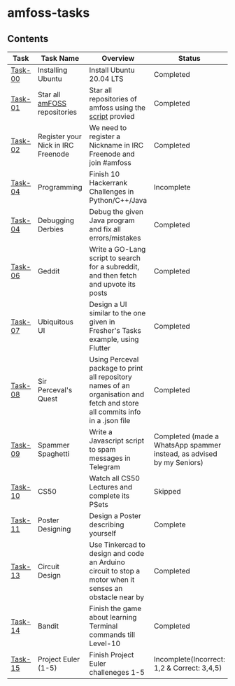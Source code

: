 # amfoss-tasks

## Contents

| Task | Task Name | Overview | Status |
| --- | --- | --- | --- |
| [Task-00](https://github.com/s0mnaths/amfoss-tasks/tree/main/task-00) | Installing Ubuntu | Install Ubuntu 20.04 LTS | Completed |
[Task-01](https://github.com/s0mnaths/amfoss-tasks/tree/main/task-01) | Star all [amFOSS](https://github.com/amfoss) repositories | Star all repositories of amfoss using the [script](https://github.com/amfoss/star-me) provied | Completed |
[Task-02](https://github.com/s0mnaths/amfoss-tasks/tree/main/task-02) | Register your Nick in IRC Freenode | We need to register a Nickname in IRC Freenode and join #amfoss | Completed |
[Task-04](https://github.com/s0mnaths/amfoss-tasks/tree/main/task-04) | Programming | Finish 10 Hackerrank Challenges in Python/C++/Java | Incomplete |
[Task-04](https://github.com/s0mnaths/amfoss-tasks/tree/main/task-04) | Debugging Derbies | Debug the given Java program and fix all errors/mistakes | Completed |
[Task-06](https://github.com/s0mnaths/amfoss-tasks/tree/main/task-06) | Geddit | Write a GO-Lang script to search for a subreddit, and then fetch and upvote its posts | Completed |
[Task-07](https://github.com/s0mnaths/amfoss-tasks/tree/main/task-07) | Ubiquitous UI | Design a UI similar to the one given in Fresher's Tasks example, using Flutter | Completed |
[Task-08](https://github.com/s0mnaths/amfoss-tasks/tree/main/task-08) | Sir Perceval's Quest | Using Perceval package to print all repository names of an organisation and fetch and store all commits info in a .json file | Completed |
[Task-09](https://github.com/s0mnaths/amfoss-tasks/tree/main/task-09) | Spammer Spaghetti | Write a Javascript script to spam messages in Telegram | Completed (made a WhatsApp spammer instead, as advised by my Seniors) |
[Task-10](https://github.com/s0mnaths/amfoss-tasks/tree/main/task-10) | CS50 | Watch all CS50 Lectures and complete its PSets | Skipped |
[Task-11](https://github.com/s0mnaths/amfoss-tasks/tree/main/task-11) | Poster Designing | Design a Poster describing yourself | Complete |
[Task-13](https://github.com/s0mnaths/amfoss-tasks/tree/main/task-13) | Circuit Design | Use Tinkercad to design and code an Arduino circuit to stop a motor when it senses an obstacle near by | Completed |
[Task-14](https://github.com/s0mnaths/amfoss-tasks/tree/main/task-14) | Bandit | Finish the game about learning Terminal commands till Level-10 | Completed |
[Task-15](https://github.com/s0mnaths/amfoss-tasks/tree/main/task-15) | Project Euler (1-5) | Finish Project Euler challeneges 1-5 | Incomplete(Incorrect: 1,2 & Correct: 3,4,5) |
